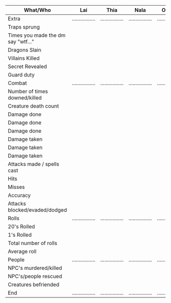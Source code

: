 | What/Who                           |         Lai         |        Thia         |         Nala        |         Ottan       | 
| ---------------------------------- | ------------------- | ------------------- | ------------------- | ------------------- | 
| Extra                              |  .................  |  .................  |  .................  |  .................  |
| Traps sprung                       |                     |                     |                     |                     |  
| Times you made the dm say "wtf..." |                     |                     |                     |                     |
| Dragons Slain                      |                     |                     |                     |                     |
| Villains Killed                    |                     |                     |                     |                     |
| Secret Revealed                    |                     |                     |                     |                     |
| Guard duty                         |                     |                     |                     |                     |
| Combat                             |  .................  |  .................  |  .................  |  .................  |
| Number of times downed/killed      |                     |                     |                     |                     |
| Creature death count               |                     |                     |                     |                     |
| Damage done                        |                     |                     |                     |                     |
| Damage done                        |                     |                     |                     |                     |
| Damage done                        |                     |                     |                     |                     |
| Damage taken                       |                     |                     |                     |                     |
| Damage taken                       |                     |                     |                     |                     |
| Damage taken                       |                     |                     |                     |                     |
| Attacks made / spells cast         |                     |                     |                     |                     |
| Hits                               |                     |                     |                     |                     |
| Misses                             |                     |                     |                     |                     |
| Accuracy                           |                     |                     |                     |                     |
| Attacks blocked/evaded/dodged      |                     |                     |                     |                     |
| Rolls                              |  .................  |  .................  |  .................  |  .................  |
| 20's Rolled                        |                     |                     |                     |                     |
| 1's Rolled                         |                     |                     |                     |                     |
| Total number of rolls              |                     |                     |                     |                     |
| Average roll                       |                     |                     |                     |                     |
| People                             |  .................  |  .................  |  .................  |  .................  |
| NPC's murdered/killed              |                     |                     |                     |                     |
| NPC's/people rescued               |                     |                     |                     |                     |
| Creatures befriended               |                     |                     |                     |                     |
| End                                |  .................  |  .................  |  .................  |  .................  |
